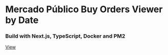 # Mercado Público Buy Orders Viewer by Date

### Build with Next.js, TypeScript, Docker and PM2

[View](https://mercadopublico-viewer.herokuapp.com/)